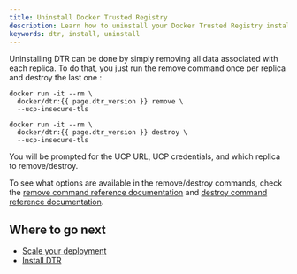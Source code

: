 ```yaml
---
title: Uninstall Docker Trusted Registry
description: Learn how to uninstall your Docker Trusted Registry installation.
keywords: dtr, install, uninstall
---
```


Uninstalling DTR can be done by simply removing all data associated with each
replica. To do that, you just run the remove command once per replica and destroy the last one :

```none
docker run -it --rm \
  docker/dtr:{{ page.dtr_version }} remove \
  --ucp-insecure-tls
```

```none
docker run -it --rm \
  docker/dtr:{{ page.dtr_version }} destroy \
  --ucp-insecure-tls
```

You will be prompted for the UCP URL, UCP credentials, and which replica to
remove/destroy.

To see what options are available in the remove/destroy commands, check the
[remove command reference documentation](../../../reference/cli/remove.md) and [destroy command reference documentation](../../../reference/cli/destroy.md).

## Where to go next

* [Scale your deployment](../configure/set-up-high-availability.md)
* [Install DTR](index.md)
